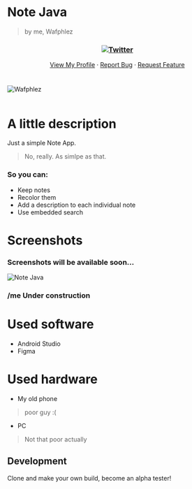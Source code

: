 # Note Java
> by me, Wafphlez


<p align="center">
  <h3 align="center">
  
  [![Twitter][twitter-shield]][twitter-url]
  
  </h3>

  <p align="center">
    <a href="https://github.com/Wafphlez">View My Profile</a>
    ·
    <a href="https://github.com/Wafphlez/NoteJava/issues">Report Bug</a>
    ·
    <a href="https://github.com/Wafphlez/NoteJava/issues">Request Feature</a>
  </p>
</p>

<!-- -->
[twitter-shield]: https://img.shields.io/twitter/follow/wafphlez?label=My%20Twitter&style=social
[twitter-url]: (https://twitter.com/wafphlez)
#
![Wafphlez](https://i.imgur.com/CEsTydk.png)
```sh
```
# A little description
Just a simple Note App.
>No, really. As simlpe as that.

### So you can:
* Keep notes
* Recolor them
* Add a description to each individual note
* Use embedded search

# Screenshots
### Screenshots will be available soon...
![Note Java](https://i.imgur.com/12CzYhe.png)
### /me Under construction

# Used software
* Android Studio
* Figma

# Used hardware
* My old phone
> poor guy :(
* PC
> Not that poor actually

## Development
Clone and make your own build, become an alpha tester!
